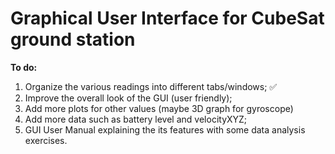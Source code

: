 # Graphical User Interface for CubeSat ground station

**To do:**

1. Organize the various readings into different tabs/windows; ✅
2. Improve the overall look of the GUI (user friendly);
3. Add more plots for other values (maybe 3D graph for gyroscope)
4. Add more data such as battery level and velocityXYZ;
5. GUI User Manual explaining the its features with some data analysis exercises. 
